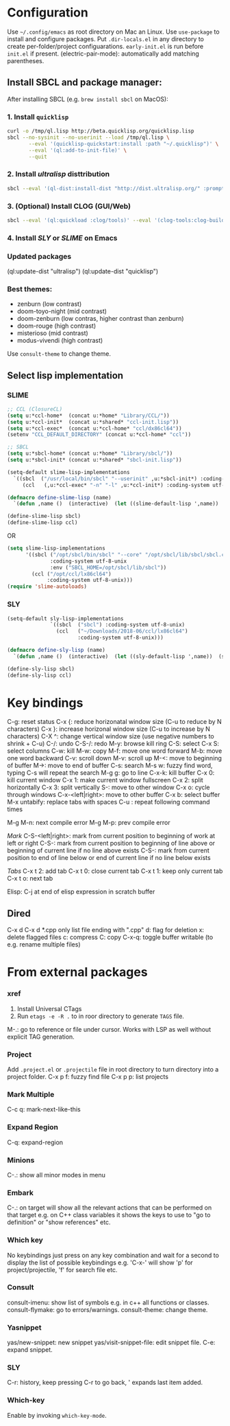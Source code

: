 # Configuration

Use `~/.config/emacs` as root directory on Mac an Linux.
Use `use-package` to install and configure packages.
Put `.dir-locals.el` in any directory to create per-folder/project configuarations.
`early-init.el` is run before `init.el` if present.
(electric-pair-mode): automatically add matching parentheses.


## Install SBCL and package manager:

After installing SBCL (e.g. `brew install sbcl` on MacOS):

### 1. Install `quicklisp`
```sh
curl -o /tmp/ql.lisp http://beta.quicklisp.org/quicklisp.lisp
sbcl --no-sysinit --no-userinit --load /tmp/ql.lisp \
       --eval '(quicklisp-quickstart:install :path "~/.quicklisp")' \
       --eval '(ql:add-to-init-file)' \
       --quit
```

### 2. Install *ultralisp* disttribution
```sh
sbcl --eval '(ql-dist:install-dist "http://dist.ultralisp.org/" :prompt nil)' --eval '(ql:update-all-dists)' --quit

```

### 3. (Optional) Install CLOG (GUI/Web)
```sh
sbcl --eval '(ql:quickload :clog/tools)' --eval '(clog-tools:clog-builder)'
```

### 4. Install *SLY* or *SLIME* on Emacs


### Updated packages

(ql:update-dist "ultralisp")
(ql:update-dist "quicklisp")


### Best themes:

* zenburn (low contrast)
* doom-toyo-night (mid contrast)
* doom-zenburn (low contras, higher contrast than zenburn)
* doom-rouge (high contrast)
* misterioso (mid contrast)
* modus-vivendi (high contrast)

Use `consult-theme` to change theme.

## Select lisp implementation

### SLIME

```lisp
;; CCL (ClosureCL)
(setq u:*ccl-home*  (concat u:*home* "Library/CCL/"))
(setq u:*ccl-init*  (concat u:*shared* "ccl-init.lisp"))
(setq u:*ccl-exec*  (concat u:*ccl-home* "ccl/dx86cl64"))
(setenv "CCL_DEFAULT_DIRECTORY" (concat u:*ccl-home* "ccl"))

;; SBCL
(setq u:*sbcl-home* (concat u:*home* "Library/sbcl/"))
(setq u:*sbcl-init* (concat u:*shared* "sbcl-init.lisp"))

(setq-default slime-lisp-implementations
  `((sbcl  ("/usr/local/bin/sbcl" "--userinit" ,u:*sbcl-init*) :coding-system utf-8-unix)
     (ccl   (,u:*ccl-exec* "-n" "-l" ,u:*ccl-init*) :coding-system utf-8-unix)))

(defmacro define-slime-lisp (name)
  `(defun ,name ()  (interactive)  (let ((slime-default-lisp ',name))  (slime))))

(define-slime-lisp sbcl)
(define-slime-lisp ccl)
```
OR

```lisp
(setq slime-lisp-implementations
      '((sbcl ("/opt/sbcl/bin/sbcl" "--core" "/opt/sbcl/lib/sbcl/sbcl.core")
              :coding-system utf-8-unix
              :env ("SBCL_HOME=/opt/sbcl/lib/sbcl"))
        (ccl ("/opt/ccl/lx86cl64")
             :coding-system utf-8-unix)))
(require 'slime-autoloads)
```


### SLY

```lisp
(setq-default sly-lisp-implementations
              `((sbcl  ("sbcl") :coding-system utf-8-unix)
                (ccl   ("~/Downloads/2018-06/ccl/lx86cl64")
                       :coding-system utf-8-unix)))

(defmacro define-sly-lisp (name)
  `(defun ,name ()  (interactive)  (let ((sly-default-lisp ',name))  (sly))))

(define-sly-lisp sbcl)
(define-sly-lisp ccl)
```

# Key bindings

C-g: reset status
C-x {: reduce horizonatal window size (C-u <N> to reduce by N characters)
C-x }: increase horizonal window size (C-u <N> to increase by N characters)
C-X ^: change vertical window size (use negative numbers to shrink + C-u)
C-/: undo
C-S-/: redo
M-y: browse kill ring
C-S: select
C-x S: select columns
C-w: kill
M-w: copy
M-f: move one word forward
M-b: move one word backward
C-v: scroll down
M-v: scroll up
M-<: move to beginning of buffer
M->: move to end of buffer
C-s: search
M-s w: fuzzy find word, typing C-s will repeat the search
M-g g: go to line
C-x-k: kill buffer
C-x 0: kill current window
C-x 1: make current window fullscreen
C-x 2: split horizontally
C-x 3: split vertically
S-<arrow>: move to other window
C-x o: cycle through windows
C-x-<left|right>: move to other buffer
C-x b: select buffer
M-x untabify: replace tabs with spaces
C-u <number>: repeat following command <number> times

M-g M-n: next compile error
M-g M-p: prev compile error

*Mark*
C-S-<left|right>: mark from current position to beginning of work at left or right
C-S-<up>: mark from current position to beginning of line above or beginning
of current line if no line above exists
C-S-<down>: mark from current position to end of line below or end of current line
if no line below exists

*Tabs*
C-x t 2: add tab
C-x t 0: close current tab
C-x t 1: keep only current tab
C-x t o: next tab


Elisp: C-j at end of elisp expression in scratch buffer


## Dired
C-x d
C-x d *.cpp only list file ending with ".cpp"
d: flag for deletion
x: delete flagged files
c: compress
C: copy
C-x-q: toggle buffer writable (to e.g. rename multiple files)

# From external packages

### xref
1. Install Universal CTags
2. Run `etags -e -R .` to in roor directory to generate `TAGS` file.

M-.: go to reference or file under cursor. Works with LSP as well without explicit TAG generation.

### Project
Add `.project.el` or `.projectile` file in root directory to turn
directory into a project folder.
C-x p f: fuzzy find file
C-x p p: list projects

### Mark Multiple
C-c q: mark-next-like-this

### Expand Region
C-q: expand-region

### Minions
C-.: show all minor modes in menu

### Embark
C-.: on target will show all the relevant actions
that can be performed on that target e.g. on  C++
class variables it shows the keys to use to "go to definition" or "show references" etc.

### Which key
No keybindings just press on any key combination and wait for a second to
display the list of possible keybindings e.g. 'C-x-' will show 'p'
for project/projectile, 'f' for search file etc.

### Consult
consult-imenu: show list of symbols e.g. in c++ all functions or classes.
consult-flymake: go to errors/warnings.
consult-theme: change theme.

### Yasnippet
yas/new-snippet: new snippet
yas/visit-snippet-file: edit snippet file.
C-e: expand snippet.

### SLY
C-r: history, keep pressing C-r to go back, '<space> expands last item added.

### Which-key
Enable by invoking `which-key-mode`.
